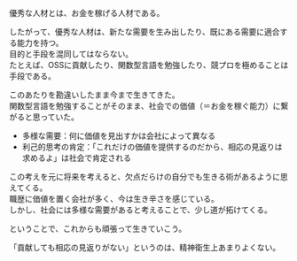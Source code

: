 優秀な人材とは、お金を稼げる人材である。  

したがって、優秀な人材は、新たな需要を生み出したり、既にある需要に適合する能力を持つ。  
目的と手段を混同してはならない。  
たとえば、OSSに貢献したり、関数型言語を勉強したり、競プロを極めることは手段である。  

このあたりを勘違いしたまま今まで生きてきた。  
関数型言語を勉強することがそのまま、社会での価値（＝お金を稼ぐ能力）に繋がると思っていた。  

* 多様な需要：何に価値を見出すかは会社によって異なる  
* 利己的思考の肯定：「これだけの価値を提供するのだから、相応の見返りは求めるよ」は社会で肯定される

この考えを元に将来を考えると、欠点だらけの自分でも生きる術があるように思えてくる。  
職歴に価値を置く会社が多く、今は生き辛さを感じている。  
しかし、社会には多様な需要があると考えることで、少し道が拓けてくる。

ということで、これからも頑張って生きていこう。

「貢献しても相応の見返りがない」というのは、精神衛生上あまりよくない。
